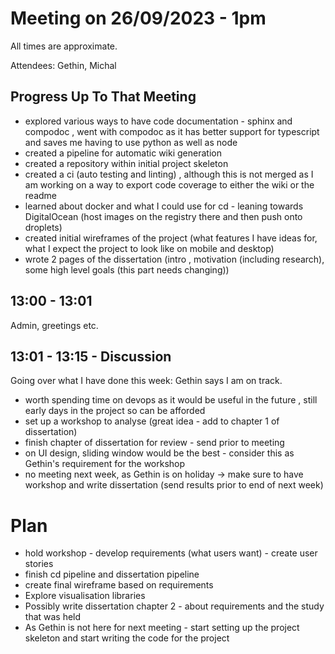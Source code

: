 # Meeting on 26/09/2023 - 1pm
All times are approximate.

Attendees: Gethin, Michal

## Progress Up To That Meeting
- explored various ways to have code documentation - sphinx and compodoc , went with compodoc as it has better support for typescript and saves me having to use python as well as node
- created a pipeline for automatic wiki generation
- created a repository within initial project skeleton
- created a ci (auto testing and linting) , although this is not merged as I am working on a way to export code coverage to either the wiki or the readme
- learned about docker and what I could use for cd - leaning towards DigitalOcean (host images on the registry there and then push onto droplets)
- created initial wireframes of the project (what features I have ideas for, what I expect the project to look like on mobile and desktop)
- wrote 2 pages of the dissertation (intro , motivation (including research), some high level goals (this part needs changing))

## 13:00 - 13:01

Admin, greetings etc.
## 13:01 - 13:15 - Discussion
Going over what I have done this week: Gethin says I am on track.
- worth spending time on devops as it would be useful in the future , still early days in the project so can be afforded
- set up a workshop to analyse (great idea - add to chapter 1 of dissertation)
- finish chapter of dissertation for review - send prior to meeting
- on UI design, sliding window would be the best - consider this as Gethin's requirement for the workshop
- no meeting next week, as Gethin is on holiday -> make sure to have workshop and write dissertation (send results prior to end of next week)


# Plan
- hold workshop - develop requirements (what users want) - create user stories
- finish cd pipeline and dissertation pipeline
- create final wireframe based on requirements
- Explore visualisation libraries
- Possibly write dissertation chapter 2 - about requirements and the study that was held
- As Gethin is not here for next meeting - start setting up the project skeleton and start writing the code for the project
